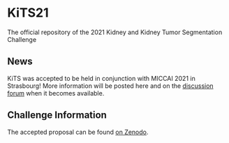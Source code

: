 # KiTS21

The official repository of the 2021 Kidney and Kidney Tumor Segmentation Challenge

## News

KiTS was accepted to be held in conjunction with MICCAI 2021 in Strasbourg! More information will be posted here and on the [discussion forum](https://discourse.kits-challenge.org/) when it becomes available. 

## Challenge Information

The accepted proposal can be found [on Zenodo](https://doi.org/10.5281/zenodo.3714971). 
